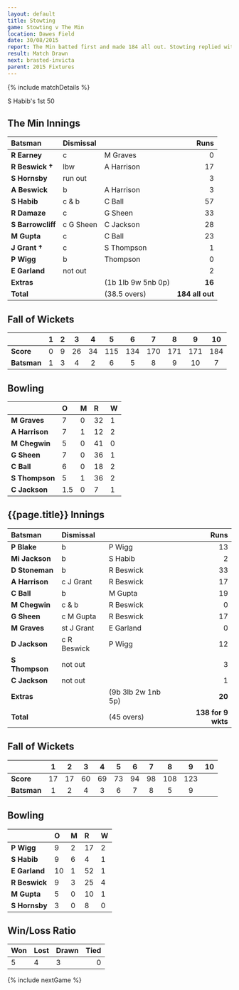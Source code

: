 ```yaml
---
layout: default
title: Stowting
game: Stowting v The Min
location: Dawes Field
date: 30/08/2015
report: The Min batted first and made 184 all out. Stowting replied with 138 for 9 wkts
result: Match Drawn
next: brasted-invicta
parent: 2015 Fixtures
---
```


{% include matchDetails %}

S Habib's 1st 50

## The Min Innings

| Batsman | Dismissal |  | Runs |
|:---|:---|---|---:|
| **R Earney** | c | M Graves | 0 |
| **R Beswick &#8224;** | lbw | A Harrison | 17 |
| **S Hornsby** | run out |  | 3 |
| **A Beswick** | b | A Harrison | 3 |
| **S Habib** | c & b | C Ball | 57 |
| **R Damaze** | c | G Sheen | 33 |
| **S Barrowcliff** | c G Sheen | C Jackson | 28 |
| **M Gupta** | c | C Ball | 23 |
| **J Grant &#8224;** | c | S Thompson | 1 |
| **P Wigg** | b |  Thompson | 0 |
| **E Garland** | not out |  | 2 |
| **Extras** | | (1b 1lb 9w 5nb 0p) | **16** |
| **Total** | | (38.5 overs) | **184 all out** |

## Fall of Wickets

| | 1 | 2 | 3 | 4 | 5 | 6 | 7 | 8 | 9 | 10 |
|---|:---:|:---:|:---:|:---:|:---:|:---:|:---:|:---:|:---:|:---:|
| **Score** | 0 | 9 | 26 | 34 | 115 | 134 | 170 | 171 | 171 | 184 |
| **Batsman** | 1 | 3 | 4 | 2 | 6 | 5 | 8 | 9 | 10 | 7 |

## Bowling

| | O | M | R | W |
|---|:---|:---|:---|:---|
| **M Graves** | 7 | 0 | 32 | 1 |
| **A Harrison** | 7 | 1 | 12 | 2 |
| **M Chegwin** | 5 | 0 | 41 | 0 |
| **G Sheen** | 7 | 0 | 36 | 1 |
| **C Ball** | 6 | 0 | 18 | 2 |
| **S Thompson** | 5 | 1 | 36 | 2 |
| **C Jackson** | 1.5 | 0 | 7 | 1 |

## {{page.title}} Innings

| Batsman | Dismissal |  | Runs |
|:---|:---|---|---:|
| **P Blake** | b | P Wigg | 13 |
| **Mi Jackson** | b | S Habib | 2 |
| **D Stoneman** | b | R Beswick | 33 |
| **A Harrison** | c J Grant | R Beswick | 17 |
| **C Ball** | b | M Gupta | 19 |
| **M Chegwin** | c & b | R Beswick | 0 |
| **G Sheen** | c M Gupta | R Beswick | 17 |
| **M Graves** | st J Grant | E Garland | 0 |
| **D Jackson** | c R Beswick | P Wigg | 12 |
| **S Thompson** | not out |  | 3 |
| **C Jackson** | not out |  | 1 |
| **Extras** | | (9b 3lb 2w 1nb 5p) | **20** |
| **Total** | | (45 overs) | **138 for 9 wkts** |

## Fall of Wickets

| | 1 | 2 | 3 | 4 | 5 | 6 | 7 | 8 | 9 | 10 |
|---|:---:|:---:|:---:|:---:|:---:|:---:|:---:|:---:|:---:|:---:|
| **Score** | 17 | 17 | 60 | 69 | 73 | 94 | 98 | 108 | 123 |  |
| **Batsman** | 1 | 2 | 4 | 3 | 6 | 7 | 8 | 5 | 9 |  |

## Bowling

| | O | M | R | W |
|---|:---|:---|:---|:---|
| **P Wigg** | 9 | 2 | 17 | 2 |
| **S Habib** | 9 | 6 | 4 | 1 |
| **E Garland** | 10 | 1 | 52 | 1 |
| **R Beswick** | 9 | 3 | 25 | 4 |
| **M Gupta** | 5 | 0 | 10 | 1 |
| **S Hornsby** | 3 | 0 | 8 | 0 |

## Win/Loss Ratio

| Won | Lost | Drawn | Tied |
|:---|:---|:---|---:|
| 5 | 4 | 3 | 0 |

{% include nextGame %}